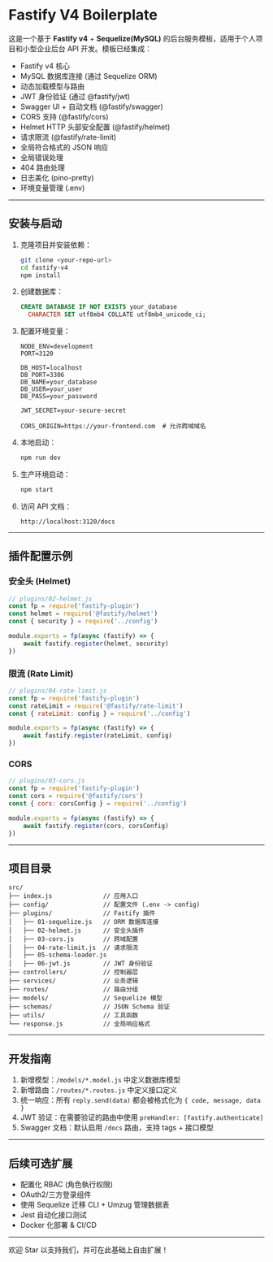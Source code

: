 # Fastify V4 Boilerplate

这是一个基于 **Fastify v4** + **Sequelize(MySQL)** 的后台服务模板，适用于个人项目和小型企业后台 API 开发。模板已经集成：

-   Fastify v4 核心
-   MySQL 数据库连接 (通过 Sequelize ORM)
-   动态加载模型与路由
-   JWT 身份验证 (通过 @fastify/jwt)
-   Swagger UI + 自动文档 (@fastify/swagger)
-   CORS 支持 (@fastify/cors)
-   Helmet HTTP 头部安全配置 (@fastify/helmet)
-   请求限流 (@fastify/rate-limit)
-   全局符合格式的 JSON 响应
-   全局错误处理
-   404 路由处理
-   日志美化 (pino-pretty)
-   环境变量管理 (.env)

---

## 安装与启动

1. 克隆项目并安装依赖：

    ```bash
    git clone <your-repo-url>
    cd fastify-v4
    npm install
    ```

2. 创建数据库：

    ```sql
    CREATE DATABASE IF NOT EXISTS your_database
      CHARACTER SET utf8mb4 COLLATE utf8mb4_unicode_ci;
    ```

3. 配置环境变量：

    ```dotenv
    NODE_ENV=development
    PORT=3120

    DB_HOST=localhost
    DB_PORT=3306
    DB_NAME=your_database
    DB_USER=your_user
    DB_PASS=your_password

    JWT_SECRET=your-secure-secret

    CORS_ORIGIN=https://your-frontend.com  # 允许跨域域名
    ```

4. 本地启动：

    ```bash
    npm run dev
    ```

5. 生产环境启动：

    ```bash
    npm start
    ```

6. 访问 API 文档：

    ```url
    http://localhost:3120/docs
    ```

---

## 插件配置示例

### 安全头 (Helmet)

```js
// plugins/02-helmet.js
const fp = require('fastify-plugin')
const helmet = require('@fastify/helmet')
const { security } = require('../config')

module.exports = fp(async (fastify) => {
    await fastify.register(helmet, security)
})
```

### 限流 (Rate Limit)

```js
// plugins/04-rate-limit.js
const fp = require('fastify-plugin')
const rateLimit = require('@fastify/rate-limit')
const { rateLimit: config } = require('../config')

module.exports = fp(async (fastify) => {
    await fastify.register(rateLimit, config)
})
```

### CORS

```js
// plugins/03-cors.js
const fp = require('fastify-plugin')
const cors = require('@fastify/cors')
const { cors: corsConfig } = require('../config')

module.exports = fp(async (fastify) => {
    await fastify.register(cors, corsConfig)
})
```

---

## 项目目录

```
src/
├── index.js              // 应用入口
├── config/               // 配置文件 (.env -> config)
├── plugins/              // Fastify 插件
│   ├── 01-sequelize.js   // ORM 数据库连接
│   ├── 02-helmet.js      // 安全头插件
│   ├── 03-cors.js        // 跨域配置
│   ├── 04-rate-limit.js  // 请求限流
│   ├── 05-schema-loader.js
│   ├── 06-jwt.js         // JWT 身份验证
├── controllers/          // 控制器层
├── services/             // 业务逻辑
├── routes/               // 路由分组
├── models/               // Sequelize 模型
├── schemas/              // JSON Schema 验证
├── utils/                // 工具函数
└── response.js           // 全局响应格式
```

---

## 开发指南

1. 新增模型：`/models/*.model.js` 中定义数据库模型
2. 新增路由：`/routes/*.routes.js` 中定义接口定义
3. 统一响应：所有 `reply.send(data)` 都会被格式化为 `{ code, message, data }`
4. JWT 验证：在需要验证的路由中使用 `preHandler: [fastify.authenticate]`
5. Swagger 文档：默认启用 `/docs` 路由，支持 tags + 接口模型

---

## 后续可选扩展
-   配置化 RBAC (角色執行权限)
-   OAuth2/三方登录组件
-   使用 Sequelize 迁移 CLI + Umzug 管理数据表
-   Jest 自动化接口测试
-   Docker 化部署 & CI/CD

---

欢迎 Star 以支持我们，并可在此基础上自由扩展！
